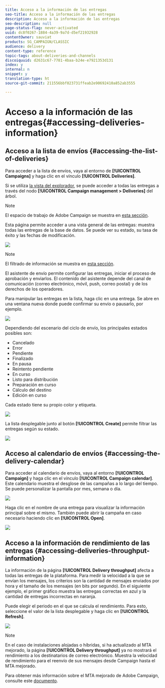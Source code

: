 ```yaml
---
title: Acceso a la información de las entregas
seo-title: Acceso a la información de las entregas
description: Acceso a la información de las entregas
seo-description: null
page-status-flag: never-activated
uuid: dc8f0267-1884-4a39-9a7d-d5ef21932928
contentOwner: sauviat
products: SG_CAMPAIGN/CLASSIC
audience: delivery
content-type: reference
topic-tags: about-deliveries-and-channels
discoiquuid: d2631c67-7781-4baa-b24e-e7921353d131
index: y
internal: n
snippet: y
translation-type: ht
source-git-commit: 211556bbf023731ffeab2e90692410a852ab3555

---
```



# Acceso a la información de las entregas{#accessing-deliveries-information}

## Acceso a la lista de envíos {#accessing-the-list-of-deliveries}

Para acceder a la lista de envíos, vaya al entorno de **[!UICONTROL Campaigns]** y haga clic en el vínculo **[!UICONTROL Deliveries]**.

Si se utiliza [la vista del explorador](../../platform/using/adobe-campaign-workspace.md#about-adobe-campaign-explorer), se puede acceder a todas las entregas a través del nodo **[!UICONTROL Campaign management > Deliveries]** del árbol.

>[!NOTE]
>
>El espacio de trabajo de Adobe Campaign se muestra en [esta sección](../../platform/using/adobe-campaign-workspace.md).

Esta página permite acceder a una vista general de las entregas: muestra todas las entregas de la base de datos. Se puede ver su estado, su tasa de éxito y las fechas de modificación.

![](assets/d_ncs_user_filter_interface_delivery01.png)

>[!NOTE]
>
>El filtrado de información se muestra en [esta sección](../../platform/using/filtering-options.md).

El asistente de envío permite configurar las entregas, iniciar el proceso de aprobación y enviarlos. El contenido del asistente depende del canal de comunicación (correo electrónico, móvil, push, correo postal) y de los derechos de los operadores.

Para manipular las entregas en la lista, haga clic en una entrega. Se abre en una ventana nueva donde puede confirmar su envío o pausarlo, por ejemplo.

![](assets/s_ncs_user_interface_delivery02.png)

Dependiendo del escenario del ciclo de envío, los principales estados posibles son:

* Cancelado
* Error
* Pendiente
* Finalizado
* En pausa
* Reintento pendiente
* En curso
* Listo para distribución
* Preparación en curso
* Cálculo del destino
* Edición en curso

Cada estado tiene su propio color y etiqueta.

![](assets/s_ncs_user_status_campaigns_120.png)

La lista desplegable junto al botón **[!UICONTROL Create]** permite filtrar las entregas según su estado.

![](assets/delivery_filter_status.png)

## Acceso al calendario de envíos {#accessing-the-delivery-calendar}

Para acceder al calendario de envíos, vaya al entorno **[!UICONTROL Campaign]** y haga clic en el vínculo **[!UICONTROL Campaign calendar]**. Este calendario muestra el desglose de las campañas a lo largo del tiempo. Se puede personalizar la pantalla por mes, semana o día.

![](assets/s_ncs_user_interface_delivery04.png)

Haga clic en el nombre de una entrega para visualizar la información principal sobre el mismo. También puede abrir la campaña en caso necesario haciendo clic en **[!UICONTROL Open]**.

![](assets/s_ncs_user_interface_delivery05.png)

## Acceso a la información de rendimiento de las entregas {#accessing-deliveries-throughput-information}

La información de la página **[!UICONTROL Delivery throughput]** afecta a todas las entregas de la plataforma. Para medir la velocidad a la que se envían los mensajes, los criterios son la cantidad de mensajes enviados por hora y el tamaño de los mensajes (en bits por segundo). En el siguiente ejemplo, el primer gráfico muestra las entregas correctas en azul y la cantidad de entregas incorrectas en naranja.

Puede elegir el periodo en el que se calcula el rendimiento. Para esto, seleccione el valor de la lista desplegable y haga clic en **[!UICONTROL Refresh]**.

![](assets/s_ncs_user_interface_delivery06.png)

>[!NOTE]
>
>En el caso de instalaciones alojadas o híbridas, si ha actualizado al MTA mejorado, la página **[!UICONTROL Delivery throughput]** ya no mostrará el rendimiento a los destinatarios de correo electrónico. Muestra la velocidad de rendimiento para el reenvío de sus mensajes desde Campaign hasta el MTA mejorado.
>
>Para obtener más información sobre el MTA mejorado de Adobe Campaign, consulte este [documento](https://helpx.adobe.com/es/campaign/kb/campaign-enhanced-mta.html).